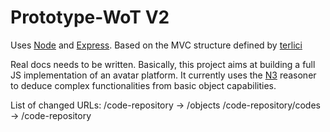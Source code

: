 # Prototype-WoT V2

Uses [Node](http://nodejs.org/) and [Express](http://expressjs.com/). Based on the MVC structure defined by [terlici](https://github.com/terlici/base-express)

Real docs needs to be written. Basically, this project aims at building a full JS implementation of an avatar platform. It currently uses the [N3](https://github.com/RubenVerborgh/N3.js) reasoner to deduce complex functionalities from basic object capabilities.

List of changed URLs:
/code-repository -> /objects
/code-repository/codes -> /code-repository
